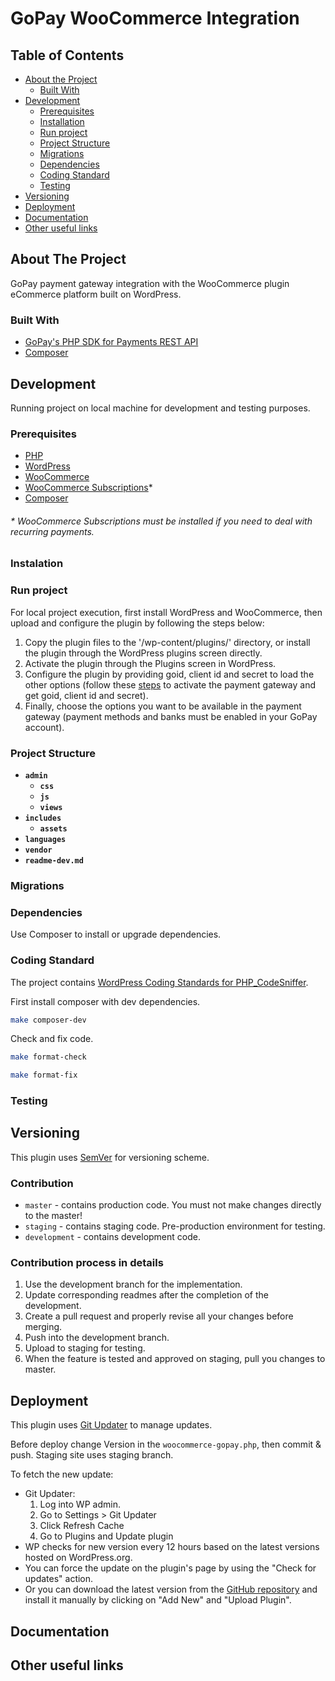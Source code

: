 # GoPay WooCommerce Integration

## Table of Contents

- [About the Project](#about-the-project)
  - [Built With](#built-with)
- [Development](#development)
  - [Prerequisites](#prerequisites)
  - [Installation](#instalation)
  - [Run project](#run-project)
  - [Project Structure](#project-structure)
  - [Migrations](#migrations)
  - [Dependencies](#dependencies)
  - [Coding Standard](#coding-standard)
  - [Testing](#testing)
- [Versioning](#versioning)
- [Deployment](#deployment)
- [Documentation](#documentation)
- [Other useful links](#other-useful-links)

## About The Project

GoPay payment gateway integration with the WooCommerce plugin eCommerce platform built on WordPress.

### Built With

- [GoPay's PHP SDK for Payments REST API](https://github.com/gopaycommunity/gopay-php-api)
- [Composer](https://getcomposer.org/)

## Development

Running project on local machine for development and testing purposes.

### Prerequisites

- [PHP](https://www.php.net)
- [WordPress](https://wordpress.org/)
- [WooCommerce](https://woocommerce.com)
- [WooCommerce Subscriptions](https://woocommerce.com/document/subscriptions/)*
- [Composer](https://getcomposer.org/)

###### * *WooCommerce Subscriptions must be installed if you need to deal with recurring payments.*

### Instalation

### Run project

For local project execution, first install WordPress and WooCommerce, then upload and configure the plugin by following the steps below:
1. Copy the plugin files to the '/wp-content/plugins/' directory, or install the plugin through the WordPress plugins screen directly.
2. Activate the plugin through the Plugins screen in WordPress.
3. Configure the plugin by providing goid, client id and secret to load the other options (follow these [steps](https://help.gopay.com/en/knowledge-base/gopay-account/gopay-business-account/signing-in-password-reset-activating-and-deactivating-the-payment-gateway/how-to-activate-the-payment-gateway) to activate the payment gateway and get goid, client id and secret).
4. Finally, choose the options you want to be available in the payment gateway (payment methods and banks must be enabled in your GoPay account).

### Project Structure

- **`admin`**
  - **`css`**
  - **`js`**
  - **`views`**
- **`includes`**
  - **`assets`**
- **`languages`**
- **`vendor`**
- **`readme-dev.md`**

### Migrations

### Dependencies

Use Composer to install or upgrade dependencies.

### Coding Standard

The project contains [WordPress Coding Standards for PHP_CodeSniffer](https://github.com/WordPress/WordPress-Coding-Standards).

First install composer with dev dependencies.

```sh
make composer-dev
```

Check and fix code.

```sh
make format-check
```

```sh
make format-fix
```

### Testing

## Versioning

This plugin uses [SemVer](http://semver.org/) for versioning scheme.

### Contribution

- `master` - contains production code. You must not make changes directly to the master!
- `staging` - contains staging code. Pre-production environment for testing.
- `development` - contains development code.

### Contribution process in details

1. Use the development branch for the implementation.
2. Update corresponding readmes after the completion of the development.
3. Create a pull request and properly revise all your changes before merging.
4. Push into the development branch.
5. Upload to staging for testing.
6. When the feature is tested and approved on staging, pull you changes to master.

## Deployment

This plugin uses [Git Updater](https://github.com/afragen/git-updater/) to manage updates.

Before deploy change Version in the `woocommerce-gopay.php`, then commit & push. Staging site uses staging branch.

To fetch the new update:

- Git Updater:
  1) Log into WP admin.
  2) Go to Settings > Git Updater
  3) Click Refresh Cache
  4) Go to Plugins and Update plugin
- WP checks for new version every 12 hours based on the latest versions hosted on WordPress.org.
- You can force the update on the plugin's page by using the "Check for updates" action.
- Or you can download the latest version from the [GitHub repository](https://github.com/argo22packages/gopay-woocommerce-integration) and install it manually by clicking on "Add New" and "Upload Plugin".

## Documentation

## Other useful links
